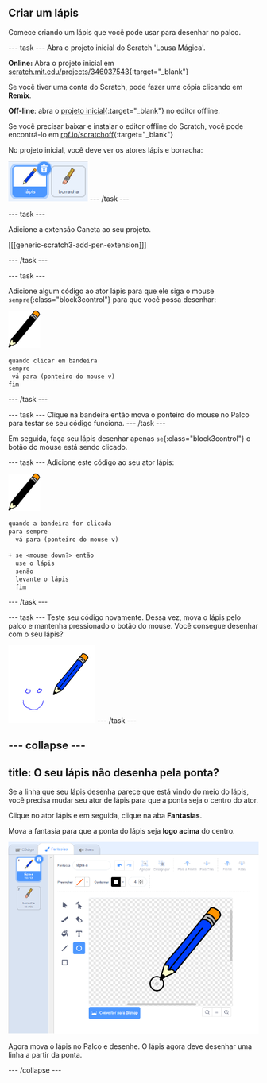 ## Criar um lápis

Comece criando um lápis que você pode usar para desenhar no palco.

--- task --- Abra o projeto inicial do Scratch 'Lousa Mágica'.

**Online:** Abra o projeto inicial em [scratch.mit.edu/projects/346037543](https://scratch.mit.edu/projects/346037543){:target="_blank"}

Se você tiver uma conta do Scratch, pode fazer uma cópia clicando em **Remix**.

**Off-line**: abra o [projeto inicial](http://rpf.io/p/pt-BR/paint-box-go){:target="_blank"} no editor offline.

Se você precisar baixar e instalar o editor offline do Scratch, você pode encontrá-lo em [rpf.io/scratchoff](http://rpf.io/scratchoff){:target="_blank"}

No projeto inicial, você deve ver os atores lápis e borracha:

![captura de tela](images/paint-starter.png) --- /task ---

--- task ---

Adicione a extensão Caneta ao seu projeto.

[[[generic-scratch3-add-pen-extension]]]

--- /task ---

--- task ---

Adicione algum código ao ator lápis para que ele siga o mouse `sempre`{:class="block3control"} para que você possa desenhar:

![lápis](images/pencil.png)

```blocks3
quando clicar em bandeira
sempre
 vá para (ponteiro do mouse v)
fim
```

--- /task ---

--- task --- Clique na bandeira então mova o ponteiro do mouse no Palco para testar se seu código funciona. --- /task ---

Em seguida, faça seu lápis desenhar apenas `se`{:class="block3control"} o botão do mouse está sendo clicado.

--- task --- Adicione este código ao seu ator lápis:

![lápis](images/pencil.png)

```blocks3
quando a bandeira for clicada
para sempre
  vá para (ponteiro do mouse v)

+ se <mouse down?> então
  use o lápis
  senão
  levante o lápis
  fim
```

--- /task ---

--- task --- Teste seu código novamente. Dessa vez, mova o lápis pelo palco e mantenha pressionado o botão do mouse. Você consegue desenhar com o seu lápis?

![captura de tela](images/paint-draw.png) --- /task ---

--- collapse ---
---
title: O seu lápis não desenha pela ponta?
---

Se a linha que seu lápis desenha parece que está vindo do meio do lápis, você precisa mudar seu ator de lápis para que a ponta seja o centro do ator.

Clique no ator lápis e em seguida, clique na aba **Fantasias**.

Mova a fantasia para que a ponta do lápis seja **logo acima** do centro.

![Centro da fantasia](images/costume-center-annotated.png)

Agora mova o lápis no Palco e desenhe. O lápis agora deve desenhar uma linha a partir da ponta.

--- /collapse ---